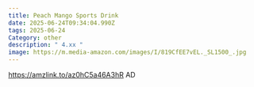 ```yaml
---
title: Peach Mango Sports Drink
date: 2025-06-24T09:34:04.990Z
tags: 2025-06-24
Category: other
description: " 4.xx "
image: https://m.media-amazon.com/images/I/819CfEE7vEL._SL1500_.jpg
---
```

https://amzlink.to/az0hC5a46A3hR
AD